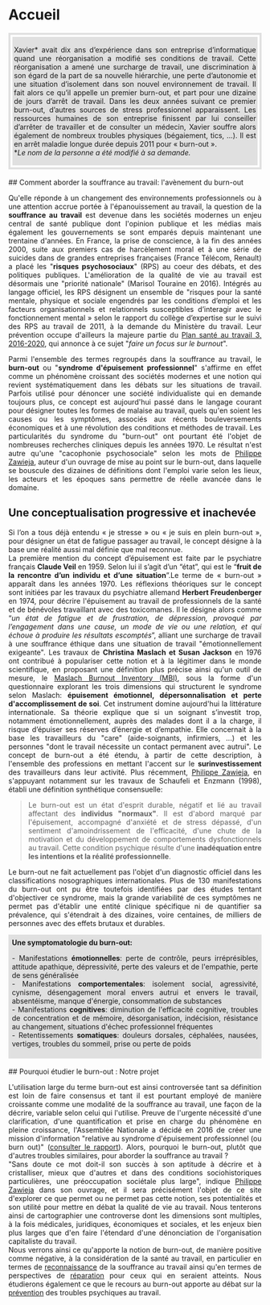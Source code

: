 # Accueil

<div style="padding:4px; border:4px solid #e0e0e0;">
<div style="padding:3px; background-color:#e0e0e0;">

<p align="justify">
Xavier* avait dix ans d’expérience dans son entreprise d’informatique quand une réorganisation a modifié ses conditions de travail. Cette réorganisation a amené une surcharge de travail, une discrimination à son égard de la part de sa nouvelle hiérarchie, une perte d’autonomie et une situation d’isolement dans son nouvel environnement de travail. Il fait alors ce qu’il appelle un premier burn-out, et part pour une dizaine de jours d’arrêt de travail. Dans les deux années suivant ce premier burn-out, d’autres sources de stress professionnel apparaissent. Les ressources humaines de son entreprise finissent par lui conseiller d’arrêter de travailler et de consulter un médecin, Xavier souffre alors également de nombreux troubles physiques (bégaiement, tics, …). Il est en arrêt maladie longue durée depuis 2011 pour « burn-out ».<br> 
*<i>Le nom de la personne a été modifié à sa demande.</i> </p> 
</div> 
</div>
<br> 
## Comment aborder la souffrance au travail: l'avènement du burn-out  
<p align="justify">Qu'elle réponde à un changement des environnements professionnels ou à une attention accrue portée à l'épanouissement au travail, la question de la <strong>souffrance au travail</strong> est devenue dans les sociétés modernes un enjeu central de santé publique dont l'opinion publique et les médias mais également les gouvernements se sont emparés depuis maintenant une trentaine d'années. En France, la prise de conscience, à la fin des années 2000, suite aux premiers cas de harcèlement moral et à une série de suicides dans de grandes entreprises françaises (France Télécom, Renault) a placé les "<strong>risques psychosociaux</strong>" (RPS) au coeur des débats, et des politiques publiques. L'amélioration de la qualité de vie au travail est désormais une "priorité nationale" (Marisol Touraine en 2016). Intégrés au langage officiel, les RPS désignent un ensemble de "risques pour la santé mentale, physique et sociale engendrés par les conditions d’emploi et les facteurs organisationnels et relationnels susceptibles d’interagir avec le fonctionnement mental » selon le rapport du collège d’expertise sur le suivi des RPS au travail de 2011, à la demande du Ministère du travail. Leur prévention occupe d'ailleurs la majeure partie du <a href="http://travail-emploi.gouv.fr/IMG/pdf/pst3.pdf" target="_blank">Plan santé au travail 3, 2016-2020</a>, qui annonce à ce sujet "<I>faire un focus sur le burnout</I>". </p>

<p align="justify">Parmi l'ensemble des termes regroupés dans la souffrance au travail, le <strong>burn-out</strong> ou "<strong>syndrome d'épuisement professionnel</strong>" s'affirme en effet comme un phénomène croissant des sociétés modernes et une notion qui revient systématiquement dans les débats sur les situations de travail. Parfois utilisé pour dénoncer une société individualiste qui en demande toujours plus, ce concept est aujourd'hui passé dans le langage courant pour désigner toutes les formes de malaise au travail, quels qu'en soient les causes ou les symptômes, associés aux récents bouleversements économiques et à une révolution des conditions et méthodes de travail. Les particularités du syndrome du "burn-out" ont pourtant été l'objet de nombreuses recherches cliniques depuis les années 1970. Le résultat n'est autre qu'une "cacophonie psychosociale" selon les mots de <a href="https://controverses.github.io/burn-out/acteurs#philippe-zawieja" target="_blank">Philippe Zawieja</a>, auteur d'un ouvrage de mise au point sur le burn-out, dans laquelle se bouscule des dizaines de définitions dont l'emploi varie selon les lieux, les acteurs et les époques sans permettre de réelle avancée dans le domaine.</p> 


## Une conceptualisation progressive et inachevée  
<p align="justify">Si l’on a tous déjà entendu « je stresse » ou « je suis en plein burn-out », pour désigner un état de fatigue passager au travail, le concept désigne à la base une réalité aussi mal définie que mal reconnue.<br>
La première mention du concept d’épuisement est faite par le psychiatre français <strong>Claude Veil</strong> en 1959. Selon lui il s’agit d’un “état”, qui est le “<strong>fruit de la rencontre d’un individu et d’une situation</strong>”.Le terme de « burn-out » apparaît dans les années 1970. Les réflexions théoriques sur le concept sont initiées par les travaux du psychiatre allemand <strong>Herbert Freudenberger</strong> en 1974, pour décrire l'épuisement au travail de professionnels de la santé et de bénévoles travaillant avec des toxicomanes. Il le désigne alors comme “<I>un état de fatigue et de frustration, de dépression, provoqué par l’engagement dans une cause, un mode de vie ou une relation, et qui échoue à produire les résultats escomptés</I>”, alliant une surcharge de travail à une souffrance éthique dans une situation de travail "émotionnellement exigeante". Les travaux de <strong>Christina Maslach et Susan Jackson</strong> en 1976 ont contribué à populariser cette notion et à la légitimer dans le monde scientifique, en proposant une définition plus précise ainsi qu'un outil de mesure, le <A HREF="Maslach Burnout Inventory.pdf" target="_blank">Maslach Burnout Inventory (MBI)</A>, sous la forme d'un questionnaire explorant les trois dimensions qui structurent le syndrome selon Maslach: <strong>épuisement émotionnel, dépersonnalisation et perte d'accomplissement de soi</strong>. Cet instrument domine aujourd'hui la littérature internationale. Sa théorie explique que si un soignant s’investit trop, notamment émotionnellement, auprès des malades dont il a la charge, il risque d’épuiser ses réserves d’énergie et d’empathie. Elle concernait à la base les travailleurs du "care" (aide-soignants, infirmiers, ...) et les personnes "dont le travail nécessite un contact permanent avec autrui". Le concept de burn-out a été étendu, à partir de cette description, à l'ensemble des professions en mettant l'accent sur le <strong>surinvestissement</strong> des travailleurs dans leur activité. Plus récemment, <a href="https://controverses.github.io/burn-out/acteurs#philippe-zawieja" target="_blank">Philippe Zawieja</a>, en s'appuyant notamment sur les travaux de Schaufeli et Enzmann (1998), établi une définition synthétique consensuelle:</p>  


><p align="justify">Le burn-out est un état d'esprit durable, négatif et lié au travail affectant des <strong>individus "normaux"</strong>. Il est d'abord marqué par l'épuisement, accompagné d'anxiété et de stress dépassé, d'un sentiment d'amoindrissement de l'efficacité, d'une chute de la motivation et du développement de comportements dysfonctionnels au travail. Cette condition psychique résulte d'une <strong>inadéquation entre les intentions et la réalité professionnelle</strong>.</p>  

<p align="justify">Le burn-out ne fait actuellement pas l'objet d'un diagnostic officiel dans les classifications nosographiques internationales. Plus de 130 manifestations du burn-out ont pu être toutefois identifiées par des études tentant d'objectiver ce syndrome, mais la grande variabilité de ces symptômes ne permet pas d'établir une entité clinique spécifique ni de quantifier sa prévalence, qui s'étendrait à des dizaines, voire centaines, de milliers de personnes avec des effets brutaux et durables. 
</p>

<div style="padding 4px; border:4px solid #e0e0e0;">
<div style="padding:3px; background-color:#e0e0e0;">
<strong>Une symptomatologie du burn-out:</strong><br>  
<p align="justify">- Manifestations <strong>émotionnelles</strong>: perte de contrôle, peurs irréprésibles, attitude apathique, dépressivité, perte des valeurs et de l'empathie, perte de sens généralisée  <br>
- Manifestations <strong>comportementales</strong>: isolement social, agressivité, cynisme, désengagement moral envers autrui et envers le travail, absentéisme, manque d'énergie, consommation de substances  <br>
- Manifestations <strong>cognitives</strong>: diminution de l'efficacité cognitive, troubles de concentration et de mémoire, désorganisation, indécision, résistance au changement, situations d'échec professionnel fréquentes  <br>
- Retentissements <strong>somatiques</strong>: douleurs dorsales, céphalées, nausées, vertiges, troubles du sommeil, prise ou perte de poids</p>
</div> 
</div>


<br>
## Pourquoi étudier le burn-out : Notre projet  
<p align="justify">L'utilisation large du terme burn-out est ainsi controversée tant sa définition est loin de faire consensus et tant il est pourtant employé de manière croissante comme une modalité de la souffrance au travail, une façon de la décrire, variable selon celui qui l'utilise. Preuve de l'urgente nécessité d'une clarification, d'une quantification et prise en charge du phénomène en pleine croissance, l'Assemblée Nationale a décidé en 2016 de créer une mission d'information "relative au syndrome d'épuisement professionnel (ou burn out)" (<a href="http://www.assemblee-nationale.fr/14/rap-info/i4487.asp" target="_blank">consulter le rapport</a>). Alors, pourquoi le burn-out, plutôt que d'autres troubles similaires, pour aborder la souffrance au travail ?  <br>
"Sans doute ce mot doit-il son succès à son aptitude à décrire et à cristalliser, mieux que d'autres et dans des conditions sociohistoriques particulières, une préoccupation sociétale plus large", indique <a href="https://controverses.github.io/burn-out/acteurs#philippe-zawieja" target="_blank">Philippe Zawieja</a> dans son ouvrage, et il sera précisément l'objet de ce site d'explorer ce que permet ou ne permet pas cette notion, ses potentialités et son utilité pour mettre en débat la qualité de vie au travail. Nous tenterons ainsi de cartographier une controverse dont les dimensions sont multiples, à la fois médicales, juridiques, économiques et sociales, et les enjeux bien plus larges que d'en faire l'étendard d'une dénonciation de l'organisation capitaliste du travail. <br> 
Nous verrons ainsi ce qu'apporte la notion de burn-out, de manière positive comme négative, à la considération de la santé au travail, en particulier en termes de <a href="https://controverses.github.io/burn-out/reconnaitre">reconnaissance</a> de la souffrance au travail ainsi qu'en termes de perspectives de <a href="https://controverses.github.io/burn-out/reparer">réparation</a> pour ceux qui en seraient atteints. Nous étudierons également ce que le recours au burn-out apporte au débat sur la <a href="https://controverses.github.io/burn-out/prevenir">prévention</a> des troubles psychiques au travail. </p>




